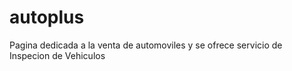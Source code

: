 # autoplus
Pagina dedicada a la venta de automoviles y se ofrece servicio de Inspecion de Vehiculos
